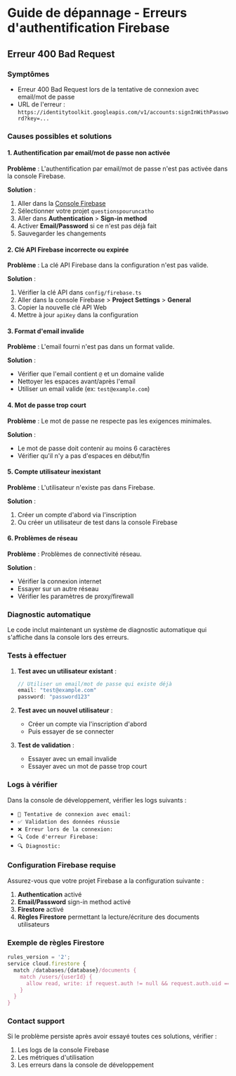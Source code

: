 # Guide de dépannage - Erreurs d'authentification Firebase

## Erreur 400 Bad Request

### Symptômes
- Erreur 400 Bad Request lors de la tentative de connexion avec email/mot de passe
- URL de l'erreur : `https://identitytoolkit.googleapis.com/v1/accounts:signInWithPassword?key=...`

### Causes possibles et solutions

#### 1. **Authentification par email/mot de passe non activée**

**Problème** : L'authentification par email/mot de passe n'est pas activée dans la console Firebase.

**Solution** :
1. Aller dans la [Console Firebase](https://console.firebase.google.com/)
2. Sélectionner votre projet `questionspouruncatho`
3. Aller dans **Authentication** > **Sign-in method**
4. Activer **Email/Password** si ce n'est pas déjà fait
5. Sauvegarder les changements

#### 2. **Clé API Firebase incorrecte ou expirée**

**Problème** : La clé API Firebase dans la configuration n'est pas valide.

**Solution** :
1. Vérifier la clé API dans `config/firebase.ts`
2. Aller dans la console Firebase > **Project Settings** > **General**
3. Copier la nouvelle clé API Web
4. Mettre à jour `apiKey` dans la configuration

#### 3. **Format d'email invalide**

**Problème** : L'email fourni n'est pas dans un format valide.

**Solution** :
- Vérifier que l'email contient `@` et un domaine valide
- Nettoyer les espaces avant/après l'email
- Utiliser un email valide (ex: `test@example.com`)

#### 4. **Mot de passe trop court**

**Problème** : Le mot de passe ne respecte pas les exigences minimales.

**Solution** :
- Le mot de passe doit contenir au moins 6 caractères
- Vérifier qu'il n'y a pas d'espaces en début/fin

#### 5. **Compte utilisateur inexistant**

**Problème** : L'utilisateur n'existe pas dans Firebase.

**Solution** :
1. Créer un compte d'abord via l'inscription
2. Ou créer un utilisateur de test dans la console Firebase

#### 6. **Problèmes de réseau**

**Problème** : Problèmes de connectivité réseau.

**Solution** :
- Vérifier la connexion internet
- Essayer sur un autre réseau
- Vérifier les paramètres de proxy/firewall

### Diagnostic automatique

Le code inclut maintenant un système de diagnostic automatique qui s'affiche dans la console lors des erreurs.

### Tests à effectuer

1. **Test avec un utilisateur existant** :
   ```javascript
   // Utiliser un email/mot de passe qui existe déjà
   email: "test@example.com"
   password: "password123"
   ```

2. **Test avec un nouvel utilisateur** :
   - Créer un compte via l'inscription d'abord
   - Puis essayer de se connecter

3. **Test de validation** :
   - Essayer avec un email invalide
   - Essayer avec un mot de passe trop court

### Logs à vérifier

Dans la console de développement, vérifier les logs suivants :
- `🔐 Tentative de connexion avec email:`
- `✅ Validation des données réussie`
- `❌ Erreur lors de la connexion:`
- `🔍 Code d'erreur Firebase:`
- `🔍 Diagnostic:`

### Configuration Firebase requise

Assurez-vous que votre projet Firebase a la configuration suivante :

1. **Authentication** activé
2. **Email/Password** sign-in method activé
3. **Firestore** activé
4. **Règles Firestore** permettant la lecture/écriture des documents utilisateurs

### Exemple de règles Firestore

```javascript
rules_version = '2';
service cloud.firestore {
  match /databases/{database}/documents {
    match /users/{userId} {
      allow read, write: if request.auth != null && request.auth.uid == userId;
    }
  }
}
```

### Contact support

Si le problème persiste après avoir essayé toutes ces solutions, vérifier :
1. Les logs de la console Firebase
2. Les métriques d'utilisation
3. Les erreurs dans la console de développement 